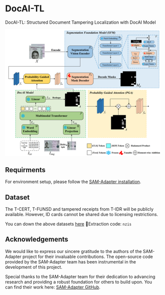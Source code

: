 # DocAI-TL
DocAI-TL: Structured Document Tampering Localization with DocAI Model

![Method Overview](figure/image.png)

## Requirments

For environment setup, please follow the [SAM-Adapter installation](https://github.com/tianrun-chen/SAM-Adapter-PyTorch/blob/main/requirements.txt).

## Dataset
The T-CERT, T-FUNSD and tampered receipts from T-IDR will be publicly available. However, ID cards cannot be shared due to licensing restrictions.

You can down the above datasets [here](https://pan.baidu.com/s/18UNBbFuBINNDsERSeSrzyg) 🔑Extraction code: `nzis`

## Acknowledgements

We would like to express our sincere gratitude to the authors of the SAM-Adapter project for their invaluable contributions. The open-source code provided by the SAM-Adapter team has been instrumental in the development of this project. 

Special thanks to the SAM-Adapter team for their dedication to advancing research and providing a robust foundation for others to build upon. You can find their work here: [SAM-Adapter GitHub](https://github.com/tianrun-chen/SAM-Adapter-PyTorch/tree/main).
